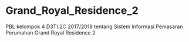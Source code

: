 # Grand_Royal_Residence_2
PBL kelompok 4 D3TI.2C 2017/2018 tentang Sistem Informasi Pemasaran Perumahan Grand Royal Residence 2
